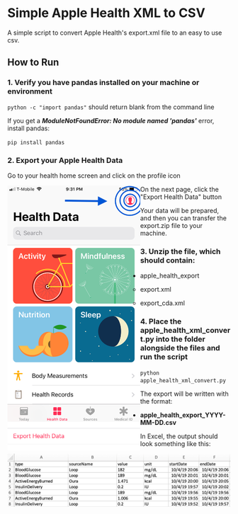 # Simple Apple Health XML to CSV

A simple script to convert Apple Health's export.xml file to an easy to use csv.



## How to Run 

### 1. Verify you have pandas installed on your machine or environment

`python -c "import pandas"` should return blank from the command line

If you get a _**ModuleNotFoundError: No module named 'pandas'**_ error, install pandas:

`pip install pandas`



### 2. Export your Apple Health Data

   Go to your health home screen and click on the profile icon

<img style="float: left;" src="health_home.jpg" width=300>

On the next page, click the "Export Health Data" button

<img style="float: left;" src="export_data_button.jpg" width = 300 >

Your data will be prepared, and then you can transfer the export.zip file to your machine.



### 3. Unzip the file, which should contain:

   * apple_health_export
     * export.xml
     
     * export_cda.xml
     
       

### 4. Place the **apple_health_xml_convert.py** into the folder alongside the files and run the script

`python apple_health_xml_convert.py`



The export will be written with the format:

* **apple_health_export_YYYY-MM-DD.csv**

  

In Excel, the output should look something like this:

<img style="float: left;" src="example_output.jpg">